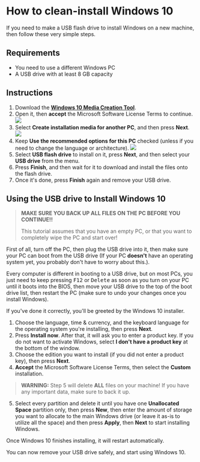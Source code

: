 # How to clean-install Windows 10

If you need to make a USB flash drive to install Windows on a new machine, then follow these very simple steps.

## Requirements

- You need to use a different Windows PC
- A USB drive with at least 8 GB capacity

## Instructions

1. Download the [**Windows 10 Media Creation Tool**](https://cdn.anas4.sa/MediaCreationTool).
2. Open it, then **accept** the Microsoft Software License Terms to continue.
![](https://b2.anas4.sa/file/anastutorials/pTTzFxGCY2.png)
3. Select **Create installation media for another PC**, and then press **Next**.
![](https://b2.anas4.sa/file/anastutorials/8Nty2VOCE3.png)
4. Keep **Use the recommended options for this PC** checked (unless if you need to change the language or architecture).
![](https://b2.anas4.sa/file/anastutorials/TiGPbWUkHm.png)
5. Select **USB flash drive** to install on it, press **Next**, and then select your **USB drive** from the menu.
6. Press **Finish**, and then wait for it to download and install the files onto the flash drive.
7. Once it's done, press **Finish** again and remove your USB drive.

## Using the USB drive to Install Windows 10

> **MAKE SURE YOU BACK UP ALL FILES ON THE PC BEFORE YOU CONTINUE!!**
>
> This tutorial assumes that you have an empty PC, or that you want to completely wipe the PC and start over!

First of all, turn off the PC, then plug the USB drive into it, then make sure your PC can boot from the USB drive (If your PC **doesn't** have an operating system yet, you probably don't have to worry about this.).

Every computer is different in booting to a USB drive, but on most PCs, you just need to keep pressing <kbd>F12</kbd> or <kbd>Delete</kbd> as soon as you turn on your PC until it boots into the BIOS, then move your USB drive to the top of the boot drive list, then restart the PC (make sure to undo your changes once you install Windows).

If you've done it correctly, you'll be greeted by the Windows 10 installer.

1. Choose the language, time & currency, and the keyboard language for the operating system you're installing, then press **Next**.
2. Press **Install now**. After that, it will ask you to enter a product key. If you do not want to activate Windows, select **I don't have a product key** at the bottom of the window.
3. Choose the edition you want to install (if you did not enter a product key), then press **Next**.
4. **Accept** the Microsoft Software License Terms, then select the **Custom** installation.
> **WARNING:** Step 5 will delete **ALL** files on your machine! If you have any important data, make sure to back it up.
5. Select every partition and delete it until you have one **Unallocated Space** partition only, then press **New**, then enter the amount of storage you want to allocate to the main Windows drive (or leave it as-is to utilize all the space) and then press **Apply**, then **Next** to start installing Windows.

Once Windows 10 finishes installing, it will restart automatically.

You can now remove your USB drive safely, and start using Windows 10.
